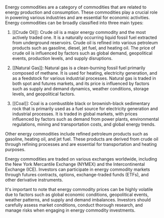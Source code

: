 Energy commodities are a category of commodities that are related to energy production and consumption. These commodities play a crucial role in powering various industries and are essential for economic activities. Energy commodities can be broadly classified into three main types:

1. [[Crude Oil]]: Crude oil is a major energy commodity and the most actively traded one. It is a naturally occurring liquid fossil fuel extracted from underground reservoirs. Crude oil is refined into various petroleum products such as gasoline, diesel, jet fuel, and heating oil. The price of crude oil is influenced by factors such as global demand, geopolitical events, production levels, and supply disruptions.

2. [[Natural Gas]]: Natural gas is a clean-burning fossil fuel primarily composed of methane. It is used for heating, electricity generation, and as a feedstock for various industrial processes. Natural gas is traded in both spot and futures markets, and its price is influenced by factors such as supply and demand dynamics, weather conditions, storage levels, and geopolitical factors.

3. [[Coal]]: Coal is a combustible black or brownish-black sedimentary rock that is primarily used as a fuel source for electricity generation and industrial processes. It is traded in global markets, with prices influenced by factors such as demand from power plants, environmental regulations, mining and transportation costs, and global energy trends.

Other energy commodities include refined petroleum products such as gasoline, heating oil, and jet fuel. These products are derived from crude oil through refining processes and are essential for transportation and heating purposes.

Energy commodities are traded on various exchanges worldwide, including the New York Mercantile Exchange (NYMEX) and the Intercontinental Exchange (ICE). Investors can participate in energy commodity markets through futures contracts, options, exchange-traded funds (ETFs), and other derivative instruments.

It's important to note that energy commodity prices can be highly volatile due to factors such as global economic conditions, geopolitical events, weather patterns, and supply and demand imbalances. Investors should carefully assess market conditions, conduct thorough research, and manage risks when engaging in energy commodity investments.